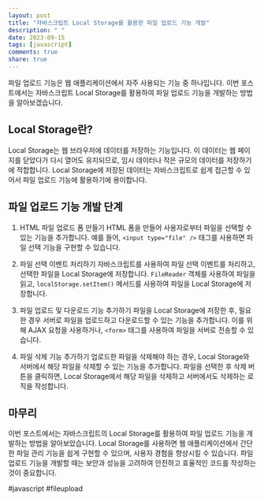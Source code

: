 ```yaml
---
layout: post
title: "자바스크립트 Local Storage를 활용한 파일 업로드 기능 개발"
description: " "
date: 2023-09-15
tags: [javascript]
comments: true
share: true
---
```


파일 업로드 기능은 웹 애플리케이션에서 자주 사용되는 기능 중 하나입니다. 이번 포스트에서는 자바스크립트 Local Storage를 활용하여 파일 업로드 기능을 개발하는 방법을 알아보겠습니다.

## Local Storage란?

Local Storage는 웹 브라우저에 데이터를 저장하는 기능입니다. 이 데이터는 웹 페이지를 닫았다가 다시 열어도 유지되므로, 임시 데이터나 작은 규모의 데이터를 저장하기에 적합합니다. Local Storage에 저장된 데이터는 자바스크립트로 쉽게 접근할 수 있어서 파일 업로드 기능에 활용하기에 용이합니다.

## 파일 업로드 기능 개발 단계

1. HTML 파일 업로드 폼 만들기
   HTML 폼을 만들어 사용자로부터 파일을 선택할 수 있는 기능을 추가합니다. 예를 들어, `<input type="file" />` 태그를 사용하면 파일 선택 기능을 구현할 수 있습니다.

2. 파일 선택 이벤트 처리하기
   자바스크립트를 사용하여 파일 선택 이벤트를 처리하고, 선택한 파일을 Local Storage에 저장합니다. `FileReader` 객체를 사용하여 파일을 읽고, `localStorage.setItem()` 메서드를 사용하여 파일을 Local Storage에 저장합니다.

3. 파일 업로드 및 다운로드 기능 추가하기
   파일을 Local Storage에 저장한 후, 필요한 경우 서버로 파일을 업로드하고 다운로드할 수 있는 기능을 추가합니다. 이를 위해 AJAX 요청을 사용하거나, `<form>` 태그를 사용하여 파일을 서버로 전송할 수 있습니다.

4. 파일 삭제 기능 추가하기
   업로드한 파일을 삭제해야 하는 경우, Local Storage와 서버에서 해당 파일을 삭제할 수 있는 기능을 추가합니다. 파일을 선택한 후 삭제 버튼을 클릭하면, Local Storage에서 해당 파일을 삭제하고 서버에서도 삭제하는 로직을 작성합니다.

## 마무리

이번 포스트에서는 자바스크립트의 Local Storage를 활용하여 파일 업로드 기능을 개발하는 방법을 알아보았습니다. Local Storage를 사용하면 웹 애플리케이션에서 간단한 파일 관리 기능을 쉽게 구현할 수 있으며, 사용자 경험을 향상시킬 수 있습니다. 파일 업로드 기능을 개발할 때는 보안과 성능을 고려하여 안전하고 효율적인 코드를 작성하는 것이 중요합니다.

#javascript #fileupload